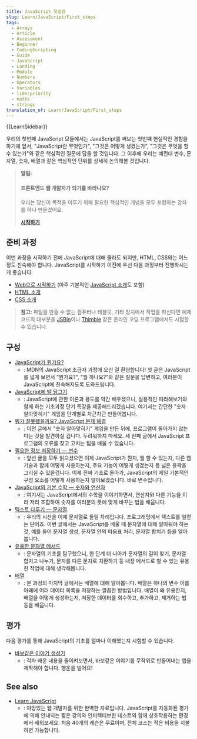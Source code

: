 ```yaml
---
title: JavaScript 첫걸음
slug: Learn/JavaScript/First_steps
tags:
  - Arrays
  - Article
  - Assessment
  - Beginner
  - CodingScripting
  - Guide
  - JavaScript
  - Landing
  - Module
  - Numbers
  - Operators
  - Variables
  - l10n:priority
  - maths
  - strings
translation_of: Learn/JavaScript/First_steps
---
```

{{LearnSidebar}}

우리의 첫번째 JavaScript 모듈에서는 JavaScript를 써보는 첫번째 현실적인 경험을 하기에 앞서, "JavaScript란 무엇인가", "그것은 어떻게 생겼는가", "그것은 무엇을 할 수 있는가"와 같은 핵심적인 질문에 답을 할 것입니다. 그 이후에 우리는 예컨대 변수, 문자열, 숫자, 배열과 같은 핵심적인 단위를 상세히 논의해볼 것입니다.

> **알림:**
>
> #### 프론트엔드 웹 개발자가 되기를 바라나요?
>
> 우리는 당신이 목적을 이루기 위해 필요한 핵심적인 개념을 모두 포함하는 강좌를 하나 만들었어요.
>
> [**시작하기**](/en-US/docs/Learn/Front-end_web_developer)

## 준비 과정

이번 과정을 시작하기 전에 JavaScript에 대해 몰라도 되지만, HTML, CSS와는 어느 정도 친숙해야 합니다. JavaScript를 시작하기 이전에 우선 다음 과정부터 진행하시는게 좋습니다.

- [Web으로 시작하기](/ko/docs/Learn/Getting_started_with_the_web) (아주 기본적인 [JavaScript 소개](/ko/docs/Learn/Getting_started_with_the_web/JavaScript_basics)도 포함)
- [HTML 소개](/ko/docs/Learn/HTML/Introduction_to_HTML)
- [CSS 소개](/ko/docs/Learn/CSS/Introduction_to_CSS)

> **참고:** 파일을 만들 수 없는 컴퓨터나 태블릿, 기타 장치에서 작업을 하신다면 예제 코드의 대부분을 [JSBin](https://jsbin.com/)이나 [Thimble](https://thimble.mozilla.org/) 같은 온라인 코딩 프로그램에서도 시험할 수 있습니다.

## 구성

- [JavaScript가 뭔가요?](/ko/docs/Learn/JavaScript/First_steps/What_is_JavaScript)
  - : MDN의 JavaScript 초급자 과정에 오신 걸 환영합니다! 첫 글은 JavaScript를 넓게 보면서 "뭔가요?", "뭘 하나요?"와 같은 질문을 답변하고, 여러분이 JavaScript에 친숙해지도록 도와드립니다.
- [JavaScript에 발 담그기](/ko/docs/Learn/JavaScript/First_steps/A_first_splash)
  - : JavaScript에 관한 이론과 용도를 약간 배우셨으니, 실용적인 따라해보기와 함께 하는 기초과정 단기 특강을 제공해드리겠습니다. 여기서는 간단한 "숫자 알아맞히기" 게임을 단계별로 차근차근 만들어봅니다.
- [뭐가 잘못됐을까요? JavaScript 문제 해결](/ko/docs/Learn/JavaScript/First_steps/What_went_wrong)
  - : 이전 글에서 "숫자 알아맞히기" 게임을 만든 뒤에, 프로그램이 돌아가지 않는다는 것을 발견하실 겁니다. 두려워하지 마세요. 세 번째 글에서 JavaScript 프로그램의 오류를 찾고 고치는 팁을 배울 수 있습니다.
- [필요한 정보 저장하기 — 변수](/ko/docs/Learn/JavaScript/First_steps/Variables)
  - : 앞선 글을 모두 읽으셨으면 이제 JavaScript가 뭔지, 뭘 할 수 있는지, 다른 웹 기술과 함께 어떻게 사용하는지, 주요 기능이 어떻게 생겼는지 등 넓은 윤곽을 그리실 수 있을겁니다. 이제 진짜 기초로 돌아가, JavaScript의 제일 기본적인 구성 요소를 어떻게 사용하는지 알아보겠습니다. 바로 변수입니다.
- [JavaScript의 기본 수학 — 숫자와 연산자](/ko/docs/Learn/JavaScript/First_steps/Math)
  - : 여기서는 JavaScript에서의 수학을 이야기하면서, 연산자와 다른 기능을 이리 저리 조합하여 숫자를 여러분의 뜻에 맞게 바꾸는 법을 배웁니다.
- [텍스트 다루기 — 문자열](/ko/docs/Learn/JavaScript/First_steps/Strings)
  - : 우리의 시선을 이제 문자열로 돌릴 차례입니다. 프로그래밍에서 텍스트를 일컫는 단어죠. 이번 글에서는 JavaScript를 배울 때 문자열에 대해 알아둬야 하는 것, 예를 들어 문자열 생성, 문자열 안의 따옴표 처리, 문자열 합치기 등을 알아봅니다.
- [유용한 문자열 메서드](/ko/docs/Learn/JavaScript/First_steps/Useful_string_methods)
  - : 문자열의 기초를 탐구했으니, 한 단계 더 나아가 문자열의 길이 찾기, 문자열 합치고 나누기, 문자를 다른 문자로 치환하기 등 내장 메서드로 할 수 있는 유용한 작업에 대해 생각해봅니다.
- [배열](/ko/docs/Learn/JavaScript/First_steps/Arrays)
  - : 본 과정의 마지막 글에서는 배열에 대해 알아봅니다. 배열은 하나의 변수 이름 아래에 여러 데이터 목록을 저장하는 깔끔한 방법입니다. 배열이 왜 유용한지, 배열을 어떻게 생성하는지, 저장한 데이터를 회수하고, 추가하고, 제거하는 법 등을 배웁니다.

## 평가

다음 평가를 통해 JavaScript의 기초를 얼마나 이해했는지 시험할 수 있습니다.

- [바보같은 이야기 생성기](/ko/docs/Learn/JavaScript/First_steps/Silly_story_generator)
  - : 각자 배운 내용을 돌이켜보면서, 바보같은 이야기를 무작위로 만들어내는 앱을 제작해야 합니다. 행운을 빌어요!

## See also

- [Learn JavaScript](https://learnjavascript.online/)
  - : 야망있는 웹 개발자를 위한 완벽한 자료입니다. JavaScript를 자동화된 평가에 의해 안내되는 짧은 강의와 인터렉티브한 테스트와 함께 상호작용하는 환경에서 배워보세요. 처음 40개의 레슨은 무료이며, 전체 코스는 적은 비용을 지불하면 가능합니다.
